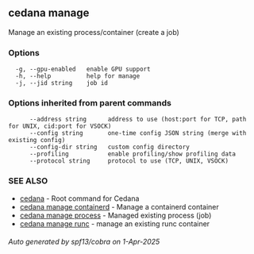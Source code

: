 ## cedana manage

Manage an existing process/container (create a job)

### Options

```
  -g, --gpu-enabled   enable GPU support
  -h, --help          help for manage
  -j, --jid string    job id
```

### Options inherited from parent commands

```
      --address string      address to use (host:port for TCP, path for UNIX, cid:port for VSOCK)
      --config string       one-time config JSON string (merge with existing config)
      --config-dir string   custom config directory
      --profiling           enable profiling/show profiling data
      --protocol string     protocol to use (TCP, UNIX, VSOCK)
```

### SEE ALSO

* [cedana](cedana.md)	 - Root command for Cedana
* [cedana manage containerd](cedana_manage_containerd.md)	 - Manage a containerd container
* [cedana manage process](cedana_manage_process.md)	 - Managed existing process (job)
* [cedana manage runc](cedana_manage_runc.md)	 - manage an existing runc container

###### Auto generated by spf13/cobra on 1-Apr-2025

